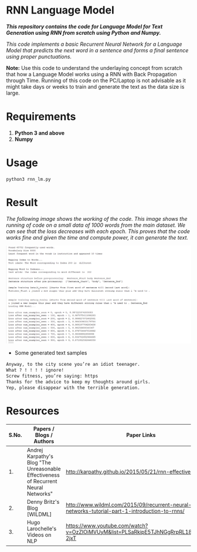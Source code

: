 # RNN Language Model
***This repository contains the code for Language Model for Text Generation using RNN from scratch using Python and Numpy.***

*This code implements a basic Recurrent Neural Network for a Language Model that predicts the next word in a sentence and forms a final sentence using proper punctuations.*

**Note:** Use this code to understand the underlaying concept from scratch that how a Language Model works using a RNN with Back Propagation through Time. Running of this code on the PC/Laptop is not advisable as it might take days or weeks to train and generate the text as the data size is large.

# Requirements
1. **Python 3 and above**
2. **Numpy**


# Usage
```
python3 rnn_lm.py
```


# Result

*The following image shows the working of the code. This image shows the running of code on a small data of 1000 words from the main dataset. We can see that the loss decreases with each epoch. This proves that the code works fine and given the time and compute power, it can generate the text.*


![Output a1](Output.png?raw=true "Output a1")



* Some generated text samples
```
Anyway, to the city scene you’re an idiot teenager.
What ? ! ! ! ! ignore!
Screw fitness, you’re saying: https
Thanks for the advice to keep my thoughts around girls.
Yep, please disappear with the terrible generation.
```

# Resources

| S.No.  |                       Papers / Blogs / Authors            |                        Paper Links                   |
| ------ | --------------------------------------------------------- | ---------------------------------------------------- |
|1.      | Andrej Karpathy's Blog "The Unreasonable Effectiveness of Recurrent Neural Networks" | http://karpathy.github.io/2015/05/21/rnn-effectiveness/  |
|2.      |                 Denny Britz's Blog [WILDML]      |http://www.wildml.com/2015/09/recurrent-neural-networks-tutorial-part-1-introduction-to-rnns/ |
|3.      |                  Hugo Larochelle's Videos on NLP          | https://www.youtube.com/watch?v=OzZIOiMVUyM&list=PLSaRkipE5TJhNGgRrpRL180SZ1Mg-2jxT |

